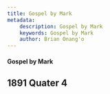 ```yaml
---
title: Gospel by Mark
metadata:
    description: Gospel by Mark
    keywords: Gospel by Mark
    author: Brian Onang'o
---
```


#### Gospel by Mark

## 1891 Quater 4
